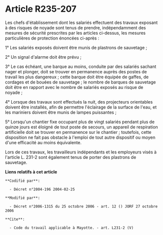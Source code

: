 # Article R235-207

Les chefs d'établissement dont les salariés effectuent des travaux exposant à des risques de noyade sont tenus de prendre,
indépendamment des mesures de sécurité prescrites par les articles ci-dessus, les mesures particulières de protection
énoncées ci-après : 

1° Les salariés exposés doivent être munis de plastrons de sauvetage ; 

2° Un signal d'alarme doit être prévu ; 

3° Le cas échéant, une barque au moins, conduite par des salariés sachant nager et plonger, doit se trouver en permanence
auprès des postes de travail les plus dangereux ; cette barque doit être équipée de gaffes, de cordages et de bouées de
sauvetage ; le nombre de barques de sauvetage doit être en rapport avec le nombre de salariés exposés au risque de noyade ; 

4° Lorsque des travaux sont effectués la nuit, des projecteurs orientables doivent être installés, afin de permettre
l'éclairage de la surface de l'eau, et les mariniers doivent être munis de lampes puissantes ; 

5° Lorsqu'un chantier fixe occupant plus de vingt salariés pendant plus de quinze jours est éloigné de tout poste de secours,
un appareil de respiration artificielle doit se trouver en permanence sur le chantier ; toutefois, cette disposition ne fait
pas obstacle à l'emploi de tout autre dispositif ou moyen d'une efficacité au moins équivalente. 

Lors de ces travaux, les travailleurs indépendants et les employeurs visés à l'article L. 231-2 sont également tenus de
porter des plastrons de sauvetage.

**Liens relatifs à cet article**

	**Codifié par**:

	  - Décret n°2004-196 2004-02-25

	**Modifié par**:

	  - Décret n°2006-1315 du 25 octobre 2006 - art. 12 () JORF 27 octobre 2006

	**Cite**:

	  - Code du travail applicable à Mayotte. - art. L231-2 (V)
